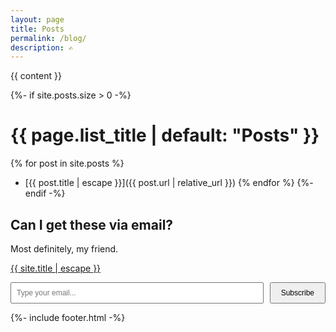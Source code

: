 ```yaml
---
layout: page
title: Posts
permalink: /blog/
description: ✍
---
```

{{ content }}

{%- if site.posts.size > 0 -%}
  # {{ page.list_title | default: "Posts" }}
  {% for post in site.posts %}
  - [{{ post.title | escape }}]({{ post.url | relative_url }})
  {% endfor %}
{%- endif -%}

## Can I get these via email?

Most definitely, my friend.

<a class="muted small" href="/">{{ site.title | escape }}</a>
<main>
<div id="mc_embed_signup">
    <form action="https://berens.us17.list-manage.com/subscribe/post?u=488257f22066b5de5ab8818a3&amp;id=feebd26a5e&amp;f_id=000b15e1f0" method="post" id="mc-embedded-subscribe-form" name="mc-embedded-subscribe-form" class="validate" target="_self" novalidate="">
        <div id="mc_embed_signup_scroll" style="display: flex; align-items: center;">
            <div class="mc-field-group" style="margin-right: 10px; flex-grow: 1;">
                <input type="email" name="EMAIL" class="required email" id="mce-EMAIL" required="" value="" placeholder="Type your email..." style="width: 100%; min-width: 120px; padding: 8px; font-size: 12px;">
            </div>
            <div aria-hidden="true" style="position: absolute; left: -5000px;">
                <input type="text" name="b_488257f22066b5de5ab8818a3_feebd26a5e" tabindex="-1" value="">
            </div>
            <div class="clear foot">
                <input type="submit" name="subscribe" id="mc-embedded-subscribe" class="button" value="Subscribe" style="padding: 8px 16px; font-size: 12px;">
            </div>
        </div>
    </form>
</div>
{%- include footer.html -%}
</main>